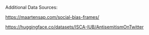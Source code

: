 Additional Data Sources: 

https://maartensap.com/social-bias-frames/ 

https://huggingface.co/datasets/ISCA-IUB/AntisemitismOnTwitter
